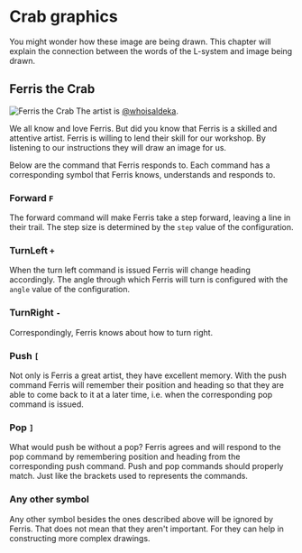 # Crab graphics
You might wonder how these image are being drawn. This chapter will explain the
connection between the words of the L-system and image being drawn.

## Ferris the Crab
![Ferris the Crab](/image/ferris.jpeg)
The artist is [@whoisaldeka](https://twitter.com/whoisaldeka).

We all know and love Ferris. But did you know that Ferris is a skilled and
attentive artist. Ferris is willing to lend their skill for our workshop. By
listening to our instructions they will draw an image for us.

Below are the command that Ferris responds to. Each command has a
corresponding symbol that Ferris knows, understands and responds to.

### Forward `F`
The forward command will make Ferris take a step forward, leaving a line in
their trail. The step size is determined by the `step` value of the
configuration.

### TurnLeft `+`
When the turn left command is issued Ferris will change heading accordingly. The
angle through which Ferris will turn is configured with the `angle` value of the
configuration.

### TurnRight `-`
Correspondingly, Ferris knows about how to turn right.

### Push `[`
Not only is Ferris a great artist, they have excellent memory. With the push
command Ferris will remember their position and heading so that they are able to
come back to it at a later time, i.e. when the corresponding pop command is
issued.

### Pop `]`
What would push be without a pop? Ferris agrees and will respond to the pop
command by remembering position and heading from the corresponding push command.
Push and pop commands should properly match. Just like the brackets used to
represents the commands.

### Any other symbol
Any other symbol besides the ones described above will be ignored by Ferris.
That does not mean that they aren't important. For they can help in constructing
more complex drawings.
